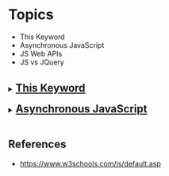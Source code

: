 # Topics

- This Keyword
- Asynchronous JavaScript
- JS Web APIs
- JS vs JQuery

<br>

<details>
  <summary><h2 style="display: inline;"><a href="https://www.w3schools.com/js/js_this.asp" target="_blank">This Keyword</a></h2></summary>
<br>

- In JavaScript, the this keyword refers to an object.
- The this keyword refers to **different objects** depending on how it is used.

![alt text](image-5.png)

<br>

![alt text](image-7.png)

</details>
<br>

<details>
  <summary><h2 style="display: inline;"><a href="https://www.w3schools.com/js/js_callback.asp" target="_blank">Asynchronous JavaScript</a></h2></summary>
<br>

![alt text](image-11.png)

- Program execution happens in Call Stack
- Memory allocation happens in Memory Heap
- JS Engine is inside JS Runtime
- We get asynchronous behavior due to Web API inside Runtime
- JS is synchronous, but it can do asynchronous task due to Runtime, especially for Web API
</details>
<br>

## References

- https://www.w3schools.com/js/default.asp
